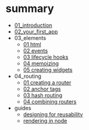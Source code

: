 # summary

* [01_introduction](./01_introduction.md)
* [02_your_first_app](./02_your_first_app.md)
* 03_elements
  * [01 html](./03_elements/01_html.md)
  * [02 events](./03_elements/02_events.md)
  * [03 lifecycle hooks](./03_elements/03_lifecycle_hooks.md)
  * [04 memoizing](./03_elements/04_memoizing.md)
  * [05 creating widgets](./03_elements/05_creating_widgets.md)
* 04_routing
  * [01 creating a router](./04_routing/01_creating_a_router.md)
  * [02 anchor tags](./04_routing/02_anchor_tags.md)
  * [03 hash routing](./04_routing/03_hash_routing.md)
  * [04 combining routers](./04_routing/04_combining_routers.md)
* guides
  * [designing for reusability](./guides/designing-for-reusability.md)
  * [rendering in node](./guides/rendering-in-node.md)
